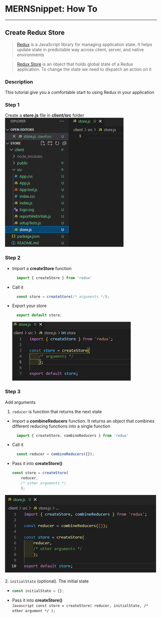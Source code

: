 # MERNSnippet: How To
---
## Create Redux Store

> [Redux](https://redux.js.org/) is a JavaScript library for managing application state. It helps update state in predictable way across client, server, and native environments<br />

> [Redux Store](https://redux.js.org/tutorials/fundamentals/part-4-store) is an object that holds global state of a Redux application. To change the state we need to dispatch an action on it<br />

### Description
This tutorial give you a comfortable start to using Redux in your application<br /> 

### Step 1
Create a **store.js** file in **client/src** folder<br/>
  ![1](img/1.png) <br />  

### Step 2
- Import a **createStore** function<br/>
  ```Javascript
    import { createStore } from 'redux'
  ```
- Call it <br />
  ```Javascript
    const store = createStore(/* arguments */);
  ```
- Export your store <br />
  ```Javascript
    export default store;
  ```
  ![2](img/2.png) <br />  

### Step 3
Add arguments <br />
1.  `reducer` is function that returns the next state<br/>
  * Import a **combineReducers** function. It returns an object that combines different reducing functions into a single function <br />
    ```Javascript
      import { createStore, combineReducers } from 'redux'
    ```
  * Call it <br />
    ```Javascript
      const reducer = combineReducers({});
    ```
  * Pass it into **createStore()** <br />
    ```Javascript
    const store = createStore(
        reducer,
        /* other arguments */
        );
    ```
  ![3](img/3.png) <br />  
2. `initialState` (optional). The initial state <br />
   * ```Javascript
     const initialState = {};
     ```
   * Pass it into **createStore()** <br />
    ```Javascript
    const store = createStore(
        reducer,
        initialState,
        /* other argument */
        );
    ```
